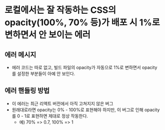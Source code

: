 # 로컬에서는 잘 작동하는 CSS의 opacity(100%, 70% 등)가 배포 시 1%로 변하면서 안 보이는 에러

## 에러 메시지
* 에러 코드는 따로 없고, 빌드 파일의 opacity가 자동으로 1%로 변하면서 opacity를 설정한 부분들이 아예 안 보인다.

## 에러 핸들링 방법
* 이 에러는 최근 리액트 버전에서 아직 고쳐지지 않은 버그
* 원래대로라면 opacity는 0% - 100%로 표현해야 하지만, 이 버그로 인해 opacity를 0 - 1로 표현하면 제대로 정상 작동한다. 
    * 예) 70% => 0.7, 100% => 1
